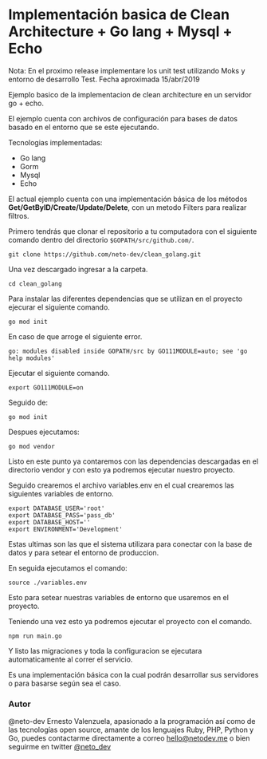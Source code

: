 # Implementación basica de Clean Architecture + Go lang + Mysql + Echo

Nota: En el proximo release implementare los unit test utilizando Moks y entorno de desarrollo Test. Fecha aproximada 15/abr/2019

Ejemplo basico de la implementacion de clean architecture en un servidor go + echo.

El ejemplo cuenta con archivos de configuración para bases de datos basado en el entorno que se este ejecutando.


Tecnologias implementadas:

- Go lang
- Gorm
- Mysql
- Echo

El actual ejemplo cuenta con una implementación básica de los métodos **Get/GetByID/Create/Update/Delete**, con un metodo Filters para realizar filtros.

Primero tendrás que clonar el repositorio a tu computadora con el siguiente comando dentro del directorio `$GOPATH/src/github.com/`.

`git clone https://github.com/neto-dev/clean_golang.git`

Una vez descargado ingresar a la carpeta.

`cd clean_golang`

Para instalar las diferentes dependencias que se utilizan en el proyecto ejecurar el siguiente comando.

`go mod init`

En caso de que arroge el siguiente error.

`go: modules disabled inside GOPATH/src by GO111MODULE=auto; see 'go help modules'`

Ejecutar el siguiente comando.  

`export GO111MODULE=on`

Seguido de:

`go mod init`

Despues ejecutamos:

`go mod vendor`

Listo en este punto ya contaremos con las dependencias descargadas en el directorio vendor y con esto ya podremos ejecutar nuestro proyecto.


Seguido crearemos el archivo variables.env en el cual crearemos las siguientes variables de entorno.

```
export DATABASE_USER='root'
export DATABASE_PASS='pass_db'
export DATABASE_HOST=''
export ENVIRONMENT='Development'
```

Estas ultimas son las que el sistema utilizara para conectar con la base de datos y para setear el entorno de produccion.

En seguida ejecutamos el comando:

`source ./variables.env`

Esto para setear nuestras variables de entorno que usaremos en el proyecto.

Teniendo una vez esto ya podremos ejecutar el proyecto con el comando.

`npm run main.go`

Y listo las migraciones y toda la configuracion se ejecutara automaticamente al correr el servicio.

Es una implementación básica con la cual podrán desarrollar sus servidores o para basarse según sea el caso. 

### Autor
@neto-dev Ernesto Valenzuela, apasionado a la programación así como de las tecnologías open source, amante de los lenguajes Ruby, PHP, Python y Go, puedes contactarme directamente a correo hello@netodev.me o bien seguirme en twitter [@neto_dev](https://twitter.com/neto_dev)